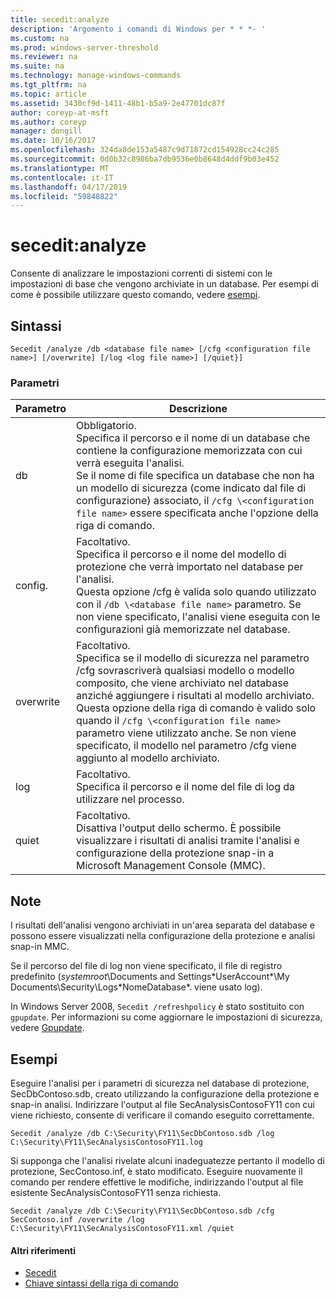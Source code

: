 ```yaml
---
title: secedit:analyze
description: 'Argomento i comandi di Windows per * * *- '
ms.custom: na
ms.prod: windows-server-threshold
ms.reviewer: na
ms.suite: na
ms.technology: manage-windows-commands
ms.tgt_pltfrm: na
ms.topic: article
ms.assetid: 3430cf9d-1411-48b1-b5a9-2e47701dc87f
author: coreyp-at-msft
ms.author: coreyp
manager: dongill
ms.date: 10/16/2017
ms.openlocfilehash: 324da8de153a5487c9d71872cd154928cc24c285
ms.sourcegitcommit: 0d0b32c8986ba7db9536e0b8648d4ddf9b03e452
ms.translationtype: MT
ms.contentlocale: it-IT
ms.lasthandoff: 04/17/2019
ms.locfileid: "59848822"
---
```

# <a name="seceditanalyze"></a>secedit:analyze



Consente di analizzare le impostazioni correnti di sistemi con le impostazioni di base che vengono archiviate in un database. Per esempi di come è possibile utilizzare questo comando, vedere [esempi](#BKMK_Examples).

## <a name="syntax"></a>Sintassi

```
Secedit /analyze /db <database file name> [/cfg <configuration file name>] [/overwrite] [/log <log file name>] [/quiet}]
```

### <a name="parameters"></a>Parametri

|Parametro|Descrizione|
|---------|-----------|
|db|Obbligatorio.</br>Specifica il percorso e il nome di un database che contiene la configurazione memorizzata con cui verrà eseguita l'analisi.</br>Se il nome di file specifica un database che non ha un modello di sicurezza (come indicato dal file di configurazione) associato, il `/cfg \<configuration file name>` essere specificata anche l'opzione della riga di comando.|
|config.|Facoltativo.</br>Specifica il percorso e il nome del modello di protezione che verrà importato nel database per l'analisi.</br>Questa opzione /cfg è valida solo quando utilizzato con il `/db \<database file name>` parametro. Se non viene specificato, l'analisi viene eseguita con le configurazioni già memorizzate nel database.|
|overwrite|Facoltativo.</br>Specifica se il modello di sicurezza nel parametro /cfg sovrascriverà qualsiasi modello o modello composito, che viene archiviato nel database anziché aggiungere i risultati al modello archiviato.</br>Questa opzione della riga di comando è valido solo quando il `/cfg \<configuration file name>` parametro viene utilizzato anche. Se non viene specificato, il modello nel parametro /cfg viene aggiunto al modello archiviato.|
|log|Facoltativo.</br>Specifica il percorso e il nome del file di log da utilizzare nel processo.|
|quiet|Facoltativo.</br>Disattiva l'output dello schermo. È possibile visualizzare i risultati di analisi tramite l'analisi e configurazione della protezione snap-in a Microsoft Management Console (MMC).|

## <a name="remarks"></a>Note

I risultati dell'analisi vengono archiviati in un'area separata del database e possono essere visualizzati nella configurazione della protezione e analisi snap-in MMC.

Se il percorso del file di log non viene specificato, il file di registro predefinito (*systemroot*\Documents and Settings\*UserAccount*\My Documents\Security\Logs\*NomeDatabase*. viene usato log).

In Windows Server 2008, `Secedit /refreshpolicy` è stato sostituito con `gpupdate`. Per informazioni su come aggiornare le impostazioni di sicurezza, vedere [Gpupdate](gpupdate.md).

## <a name="BKMK_Examples"></a>Esempi

Eseguire l'analisi per i parametri di sicurezza nel database di protezione, SecDbContoso.sdb, creato utilizzando la configurazione della protezione e snap-in analisi. Indirizzare l'output al file SecAnalysisContosoFY11 con cui viene richiesto, consente di verificare il comando eseguito correttamente.
```
Secedit /analyze /db C:\Security\FY11\SecDbContoso.sdb /log C:\Security\FY11\SecAnalysisContosoFY11.log
```
Si supponga che l'analisi rivelate alcuni inadeguatezze pertanto il modello di protezione, SecContoso.inf, è stato modificato. Eseguire nuovamente il comando per rendere effettive le modifiche, indirizzando l'output al file esistente SecAnalysisContosoFY11 senza richiesta.
```
Secedit /analyze /db C:\Security\FY11\SecDbContoso.sdb /cfg SecContoso.inf /overwrite /log C:\Security\FY11\SecAnalysisContosoFY11.xml /quiet
```

#### <a name="additional-references"></a>Altri riferimenti

-   [Secedit](secedit.md)
-   [Chiave sintassi della riga di comando](command-line-syntax-key.md)